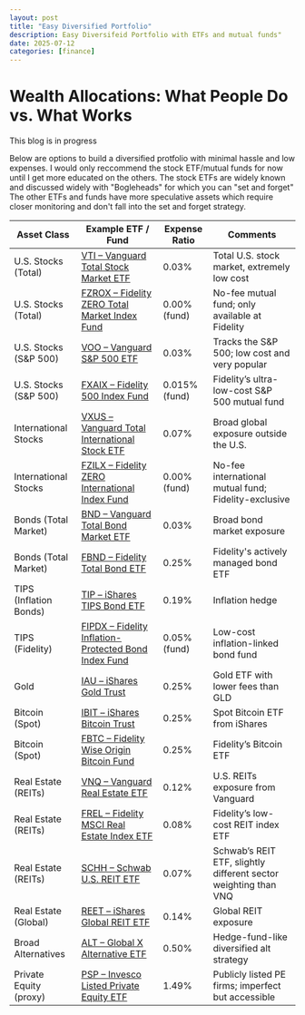 ```yaml
---
layout: post
title: "Easy Diversified Portfolio"
description: Easy Diversifeid Portfolio with ETFs and mutual funds"
date: 2025-07-12
categories: [finance]
---
```


# Wealth Allocations: What People Do vs. What Works
This blog is in progress

Below are options to build a diversified protfolio with minimal hassle and low expenses.  I would only reccommend the stock ETF/mutual funds for now until I get more educated on the others.  The stock ETFs are widely known and discussed widely with "Bogleheads" for which you can "set and forget"  The other ETFs and funds have more speculative assets which require closer monitoring and don't fall into the set and forget strategy.


| Asset Class           | Example ETF / Fund                                                                                         | Expense Ratio | Comments                                                                 |
|-----------------------|------------------------------------------------------------------------------------------------------------|---------------|--------------------------------------------------------------------------|
| U.S. Stocks (Total)   | [VTI – Vanguard Total Stock Market ETF](https://investor.vanguard.com/investment-products/etfs/profile/vti)                    | 0.03%         | Total U.S. stock market, extremely low cost                              |
| U.S. Stocks (Total)   | [FZROX – Fidelity ZERO Total Market Index Fund](https://fundresearch.fidelity.com/mutual-funds/summary/315911693)              | 0.00% (fund)  | No-fee mutual fund; only available at Fidelity                           |
| U.S. Stocks (S&P 500) | [VOO – Vanguard S&P 500 ETF](https://investor.vanguard.com/investment-products/etfs/profile/voo)                               | 0.03%         | Tracks the S&P 500; low cost and very popular                            |
| U.S. Stocks (S&P 500) | [FXAIX – Fidelity 500 Index Fund](https://fundresearch.fidelity.com/mutual-funds/summary/315911750)                            | 0.015% (fund) | Fidelity’s ultra-low-cost S&P 500 mutual fund                            |
| International Stocks  | [VXUS – Vanguard Total International Stock ETF](https://investor.vanguard.com/investment-products/etfs/profile/vxus)            | 0.07%         | Broad global exposure outside the U.S.                                   |
| International Stocks  | [FZILX – Fidelity ZERO International Index Fund](https://fundresearch.fidelity.com/mutual-funds/summary/31635T829)              | 0.00% (fund)  | No-fee international mutual fund; Fidelity-exclusive                      |
| Bonds (Total Market)  | [BND – Vanguard Total Bond Market ETF](https://investor.vanguard.com/investment-products/etfs/profile/bnd)                      | 0.03%         | Broad bond market exposure                                               |
| Bonds (Total Market)  | [FBND – Fidelity Total Bond ETF](https://digital.fidelity.com/prgw/digital/research/quote/dashboard/summary?symbol=FBND)        | 0.25%         | Fidelity's actively managed bond ETF                                     |
| TIPS (Inflation Bonds)| [TIP – iShares TIPS Bond ETF](https://www.ishares.com/us/products/239458/ishares-tips-bond-etf)                                  | 0.19%         | Inflation hedge                                                           |
| TIPS (Fidelity)       | [FIPDX – Fidelity Inflation-Protected Bond Index Fund](https://fundresearch.fidelity.com/mutual-funds/summary/316146594)        | 0.05% (fund)  | Low-cost inflation-linked bond fund                                      |
| Gold                  | [IAU – iShares Gold Trust](https://www.ishares.com/us/products/239561/ishares-gold-trust)                                         | 0.25%         | Gold ETF with lower fees than GLD                                        |
| Bitcoin (Spot)        | [IBIT – iShares Bitcoin Trust](https://www.ishares.com/us/products/349648/ishares-bitcoin-trust)                                 | 0.25%         | Spot Bitcoin ETF from iShares                                            |
| Bitcoin (Spot)        | [FBTC – Fidelity Wise Origin Bitcoin Fund](https://digital.fidelity.com/prgw/digital/research/quote/dashboard/summary?symbol=FBTC)| 0.25%         | Fidelity’s Bitcoin ETF                                                   |
| Real Estate (REITs)   | [VNQ – Vanguard Real Estate ETF](https://investor.vanguard.com/investment-products/etfs/profile/vnq)                            | 0.12%         | U.S. REITs exposure from Vanguard                                        |
| Real Estate (REITs)   | [FREL – Fidelity MSCI Real Estate Index ETF](https://digital.fidelity.com/prgw/digital/research/quote/dashboard/summary?symbol=FREL) | 0.08%         | Fidelity’s low-cost REIT index ETF                                       |
| Real Estate (REITs)   | [SCHH – Schwab U.S. REIT ETF](https://www.schwabassetmanagement.com/products/schh)                                               | 0.07%         | Schwab’s REIT ETF, slightly different sector weighting than VNQ          |
| Real Estate (Global)  | [REET – iShares Global REIT ETF](https://www.ishares.com/us/products/239726/ishares-global-reit-etf)                            | 0.14%         | Global REIT exposure                                                     |
| Broad Alternatives    | [ALT – Global X Alternative ETF](https://www.globalxetfs.com/funds/alt/)                                                          | 0.50%         | Hedge-fund-like diversified alt strategy                                 |
| Private Equity (proxy)| [PSP – Invesco Listed Private Equity ETF](https://www.invesco.com/portal/site/us/investors/etfs/product-detail?productId=PSP)   | 1.49%         | Publicly listed PE firms; imperfect but accessible                       |
